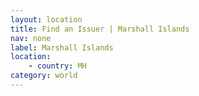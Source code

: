 ```yaml
---
layout: location
title: Find an Issuer | Marshall Islands
nav: none
label: Marshall Islands
location:
    - country: MH
category: world
---
```

